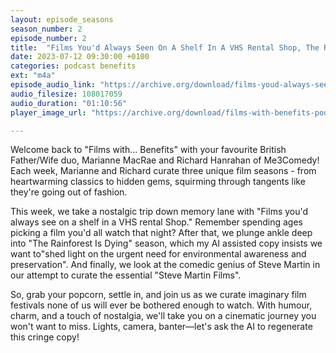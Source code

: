 ```yaml
---
layout: episode_seasons
season_number: 2
episode_number: 2
title:  "Films You'd Always Seen On A Shelf In A VHS Rental Shop, The Rainforest Is Dying And Steve Martin Films"
date: 2023-07-12 09:30:00 +0100
categories: podcast benefits
ext: "m4a"
episode_audio_link: "https://archive.org/download/films-youd-always-see-on-a-shelf-in-a-vhs-rental-shop-the-rainforest-is-dying-and-steve-martin-films/Films%20you%27d%20always%20see%20on%20a%20shelf%20in%20a%20VHS%20rental%20shop%2C%20The%20Rainforest%20is%20Dying%20and%20Steve%20Martin%20Films.m4a"
audio_filesize: 108017059
audio_duration: "01:10:56"
player_image_url: "https://archive.org/download/films-with-benefits-podcast-artwork-me3-comedy/Films-with-benefits_Podcast_Art-min.png"

---
```

Welcome back to "Films with... Benefits" with your favourite British Father/Wife duo, Marianne MacRae and Richard Hanrahan of Me3Comedy! Each week, Marianne and Richard curate three unique film seasons - from heartwarming classics to hidden gems, squirming through tangents like they're going out of fashion.

This week, we take a nostalgic trip down memory lane with "Films you'd always see on a shelf in a VHS rental Shop." Remember spending ages picking a film you'd all watch that night? After that, we plunge ankle deep into "The Rainforest Is Dying" season,  which my AI assisted copy insists we want to"shed light on the urgent need for environmental awareness and preservation". And finally, we look at the comedic genius of Steve Martin in our attempt to curate the essential "Steve Martin Films".

So, grab your popcorn, settle in, and join us as we curate imaginary film festivals none of us will ever be bothered enough to watch. With humour, charm, and a touch of nostalgia, we'll take you on a cinematic journey you won't want to miss. Lights, camera, banter—let's ask the AI to regenerate this cringe copy!
